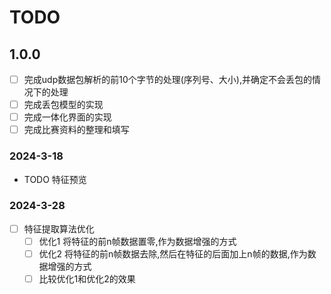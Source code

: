 # TODO

## 1.0.0

- [ ] 完成udp数据包解析的前10个字节的处理(序列号、大小),并确定不会丢包的情况下的处理
- [ ] 完成丢包模型的实现
- [ ] 完成一体化界面的实现
- [ ] 完成比赛资料的整理和填写

### 2024-3-18

- TODO 特征预览

### 2024-3-28

- [ ] 特征提取算法优化
  - [ ] 优化1 将特征的前n帧数据置零,作为数据增强的方式
  - [ ] 优化2 将特征的前n帧数据去除,然后在特征的后面加上n帧的数据,作为数据增强的方式
  - [ ] 比较优化1和优化2的效果
